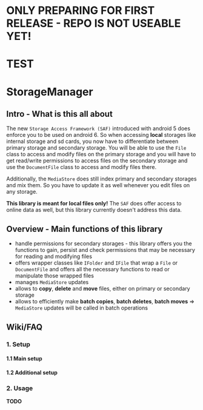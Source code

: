 # ONLY PREPARING FOR FIRST RELEASE - REPO IS NOT USEABLE YET!

# TEST

# StorageManager

## Intro - What is this all about

The new `Storage Access Framework (SAF)` introduced with android 5 does enforce you to be used on android 6. So when accessing **local** storages like internal storage and sd cards, you now have to differentiate between primary storage and secondary storage. You will be able to use the `File` class to access and modify files on the primary storage and you will have to get read/write permissions to access files on the secondary storage and use the `DocumentFile` class to access and modify files there.

Additionally, the `MediaStore` does still index primary and secondary storages and mix them. So you have to update it as well whenever you edit files on any storage.

**This library is meant for local files only!** The `SAF` does offer access to online data as well, but this library currently doesn't address this data.

## Overview - Main functions of this library

* handle permissions for secondary storages - this library offers you the functions to gain, persist and check permissions that may be necessary for reading and modifying files
* offers wrapper classes like `IFolder` and `IFile` that wrap a `File` or `DocumentFile` and offers all the necessary functions to read or manipulate those wrapped files
* manages `MediaStore` updates
* allows to **copy**, **delete** and **move**  files, either on primary or secondary storage
* allows to efficiently make **batch copies**, **batch deletes**, **batch moves** => `MediaStore` updates will be called in batch operations

## Wiki/FAQ

### 1. Setup

#### 1.1 Main setup

#### 1.2 Additional setup

### 2. Usage

**TODO**
